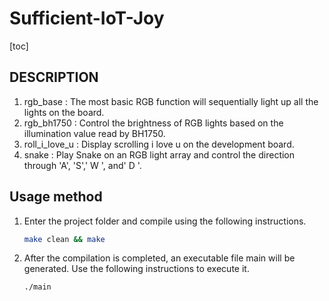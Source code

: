# Sufficient-IoT-Joy
[toc]



## DESCRIPTION

1. rgb_base : The most basic RGB function will sequentially light up all the lights on the board.
2. rgb_bh1750 : Control the brightness of RGB lights based on the illumination value read by BH1750.
3. roll_i_love_u : Display scrolling i love u on the development board.
4. snake : Play Snake on an RGB light array and control the direction through 'A', 'S',' W ', and' D '.

## Usage method

1. Enter the project folder and compile using the following instructions.

   ```sh
   make clean && make
   ```

2. After the compilation is completed, an executable file main will be generated. Use the following instructions to execute it.

   ```sh
   ./main
   ```

   
